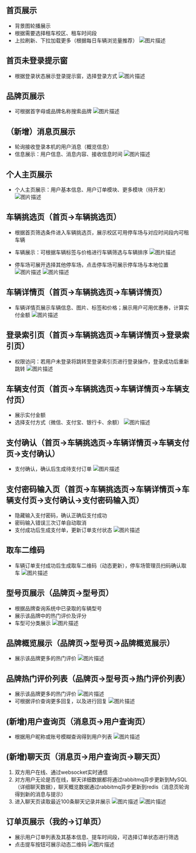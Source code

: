 ## 首页展示
- 背景图轮播展示
- 根据需要选择租车校区、租车时间段
- 上拉刷新、下拉加载更多（根据每日车辆浏览量推荐）
![图片描述](/readme/sy.png)
## 首页未登录提示窗
- 根据登录状态展示登录提示窗，选择登录方式
![图片描述](/readme/dltsc.png)

## 品牌页展示
- 可根据首字母或品牌名称搜索品牌
![图片描述](/readme/pp.png)

## （__新增__）消息页展示
- 轮询接收登录本机的用户消息（概览信息）
- 信息展示：用户信息、消息内容、接收信息时间
![图片描述](/readme/xxy.png)

## 个人主页展示
- 个人主页展示：用户基本信息、用户订单模块、更多模块（待开发）
![图片描述](/readme/wd.png)

## 车辆挑选页（首页->车辆挑选页）
- 根据首页筛选条件进入车辆挑选页，展示校区可用停车场与对应时间段内可租车辆
- 车辆展示：可根据车辆标签与价格进行车辆筛选与车辆排序
![图片描述](/readme/tx.png)

- 停车场可展开选择其他停车场，点击停车场可展示停车场与本地位置
![图片描述](/readme/txttc.png)
![图片描述](/readme/txttcwz.png)

## 车辆详情页（首页->车辆挑选页->车辆详情页）
- 车辆详情页展示车辆信息、图片、标签和价格；展示用户可用优惠券，计算实付金额
![图片描述](/readme/clxq.png)

## 登录索引页（首页->车辆挑选页->车辆详情页->登录索引页）
- 权限访问：若用户未登录将跳转至登录索引页进行登录操作，登录成功后重新跳转
![图片描述](/readme/dltzy.png)

## 车辆支付页（首页->车辆挑选页->车辆详情页->车辆支付页）
- 展示实付金额
- 选择支付方式（微信、支付宝、银行卡、余额）
![图片描述](/readme/zfxz.png)

## 支付确认（首页->车辆挑选页->车辆详情页->车辆支付页->支付确认）
- 支付确认，确认后生成待支付订单
![图片描述](/readme/zfqr.png)

## 支付密码输入页（首页->车辆挑选页->车辆详情页->车辆支付页->支付确认->支付密码输入页）
- 隐藏输入支付密码，确认正确后支付成功
- 密码输入错误三次订单自动取消
- 支付成功后生成支付单，更新订单支付状态
![图片描述](/readme/zfmm.png)

## 取车二维码
- 车辆订单支付成功后生成取车二维码（动态更新），停车场管理员扫码确认取车
![图片描述](/readme/qcewm.png)

## 型号页展示（品牌页->型号页）
- 根据品牌查询系统中已录取的车辆型号
- 展示该品牌中的热门评价及评分
- 车型可分类展示
![图片描述](/readme/xh.png)

## 品牌概览展示（品牌页->型号页->品牌概览展示）
- 展示该品牌更多的热门评价
  ![图片描述](/readme/ppjs.png)

## 品牌热门评价列表（品牌页->型号页->热门评价列表）
- 展示该品牌更多的热门评价
![图片描述](/readme/pppl.png)
- 可根据评价查询更多回复，以及进行回复
![图片描述](/readme/plhf.png)

## (__新增__)用户查询页（消息页->用户查询页）
- 根据用户昵称或账号模糊查询得到用户列表
![图片描述](/readme/yhcx.png)

## (__新增__)聊天页（消息页->用户查询页->聊天页）
1. 双方用户在线、通过websocket实时通信
2. 对方用户无论是否在线，聊天详细数据都将通过rabbitmq异步更新到MySQL（详细聊天数据），聊天概览数据通过rabbitmq异步更新到redis（消息页轮询得到新的消息与提示）
3. 进入聊天页读取最近100条聊天记录并展示
![图片描述](/readme/lty.png)
![图片描述](/readme/lty2.png)

## 订单页展示（我的->订单页）
- 展示用户订单列表及其基本信息、提车时间段，可选择订单状态进行筛选
- 点击提车按钮可展示动态二维码
![图片描述](/readme/dd.png)






